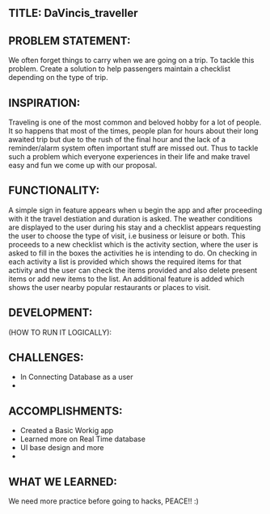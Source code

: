 ## TITLE: DaVincis_traveller

## PROBLEM STATEMENT: 
We often forget things to carry when we are going on a trip. To tackle this problem. 
Create a solution to help passengers maintain a checklist depending on the type of trip.

## INSPIRATION: 
Traveling is one of the most common and beloved hobby for a lot of people. It so happens that most of the times,
people plan for hours about their long awaited trip but due to the rush of the final hour and the lack of a reminder/alarm system often important stuff are missed out.
Thus to tackle such a problem which everyone experiences in their life and make travel easy and fun we come up with our proposal.

## FUNCTIONALITY:
A simple sign in feature appears when u begin the app and after proceeding with it the travel destiation and duration is asked. The weather conditions are 
displayed to the user during his stay and a checklist appears requesting the user to choose the type of visit, i.e business or leisure or both. This proceeds to a new checklist
which is the activity section, where the user is asked to fill in the boxes the activities he is intending to do. On checking in each activity a list is provided which shows
the required items for that activity and the user can check the items provided and also delete present items or add new items to the list. An additional feature is added
which shows the user nearby popular restaurants or places to visit.

## DEVELOPMENT: 

(HOW TO RUN IT LOGICALLY):

## CHALLENGES: 
- In Connecting Database as a user
- 

## ACCOMPLISHMENTS:
- Created a Basic Workig app
- Learned more on Real Time database
- UI base design and more
- 

## WHAT WE LEARNED:
We need more practice before going to hacks, PEACE!! :)

